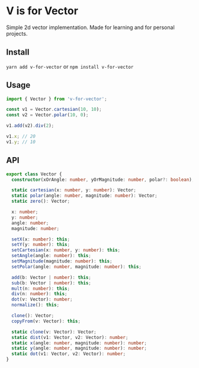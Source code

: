 # V is for Vector

Simple 2d vector implementation. Made for learning and for personal projects.

## Install

`yarn add v-for-vector` or `npm install v-for-vector`

## Usage

```ts
import { Vector } from 'v-for-vector';

const v1 = Vector.cartesian(10, 10);
const v2 = Vector.polar(10, 0);

v1.add(v2).div(2);

v1.x; // 20
v1.y; // 10
```

## API

```ts
export class Vector {
  constructor(xOrAngle: number, yOrMagnitude: number, polar?: boolean);

  static cartesian(x: number, y: number): Vector;
  static polar(angle: number, magnitude: number): Vector;
  static zero(): Vector;

  x: number;
  y: number;
  angle: number;
  magnitude: number;

  setX(x: number): this;
  setY(y: number): this;
  setCartesian(x: number, y: number): this;
  setAngle(angle: number): this;
  setMagnitude(magnitude: number): this;
  setPolar(angle: number, magnitude: number): this;

  add(b: Vector | number): this;
  sub(b: Vector | number): this;
  mult(n: number): this;
  div(n: number): this;
  dot(v: Vector): number;
  normalize(): this;

  clone(): Vector;
  copyFrom(v: Vector): this;

  static clone(v: Vector): Vector;
  static dist(v1: Vector, v2: Vector): number;
  static x(angle: number, magnitude: number): number;
  static y(angle: number, magnitude: number): number;
  static dot(v1: Vector, v2: Vector): number;
}
```
